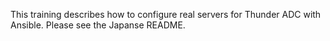 This training describes how to configure real servers for Thunder ADC with Ansible. Please see the Japanse README.
